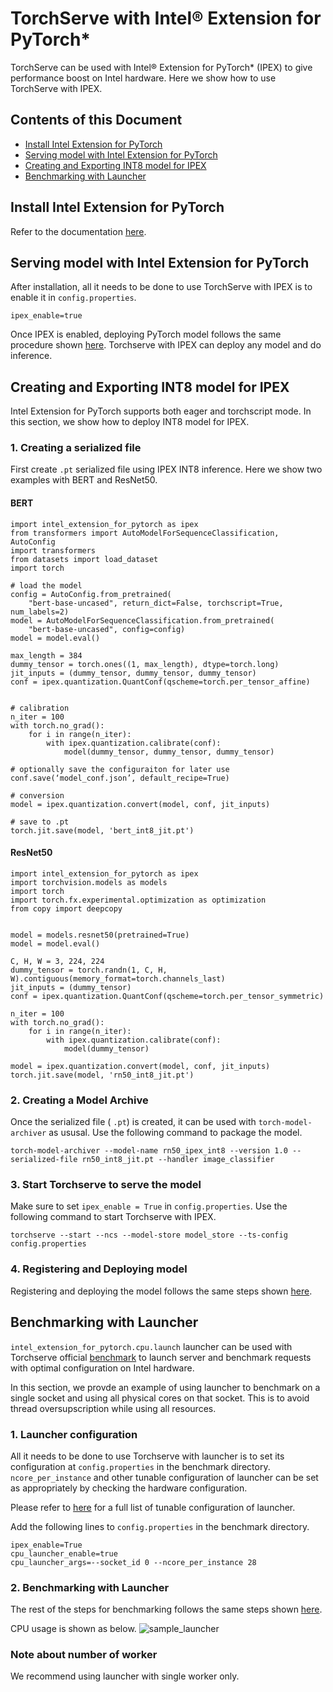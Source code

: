 # TorchServe with Intel® Extension for PyTorch*

TorchServe can be used with Intel® Extension for PyTorch* (IPEX) to give performance boost on Intel hardware. 
Here we show how to use TorchServe with IPEX.

## Contents of this Document 
* [Install Intel Extension for PyTorch](#install-intel-extension-for-pytorch)
* [Serving model with Intel Extension for PyTorch](#serving-model-with-intel-extension-for-pytorch)
* [Creating and Exporting INT8 model for IPEX](#creating-and-exporting-int8-model-for-ipex)
* [Benchmarking with Launcher](#benchmarking-with-launcher)


## Install Intel Extension for PyTorch 
Refer to the documentation [here](https://github.com/intel/intel-extension-for-pytorch#installation). 

## Serving model with Intel Extension for PyTorch  
After installation, all it needs to be done to use TorchServe with IPEX is to enable it in `config.properties`. 
```
ipex_enable=true
```
Once IPEX is enabled, deploying PyTorch model follows the same procedure shown [here](https://pytorch.org/serve/use_cases.html). Torchserve with IPEX can deploy any model and do inference. 

## Creating and Exporting INT8 model for IPEX
Intel Extension for PyTorch supports both eager and torchscript mode. In this section, we show how to deploy INT8 model for IPEX. 

### 1. Creating a serialized file 
First create `.pt` serialized file using IPEX INT8 inference. Here we show two examples with BERT and ResNet50. 

#### BERT

```
import intel_extension_for_pytorch as ipex
from transformers import AutoModelForSequenceClassification, AutoConfig
import transformers
from datasets import load_dataset
import torch

# load the model 
config = AutoConfig.from_pretrained(
    "bert-base-uncased", return_dict=False, torchscript=True, num_labels=2)
model = AutoModelForSequenceClassification.from_pretrained(
    "bert-base-uncased", config=config)
model = model.eval()

max_length = 384 
dummy_tensor = torch.ones((1, max_length), dtype=torch.long)
jit_inputs = (dummy_tensor, dummy_tensor, dummy_tensor)
conf = ipex.quantization.QuantConf(qscheme=torch.per_tensor_affine)


# calibration 
n_iter = 100 
with torch.no_grad():
    for i in range(n_iter):
        with ipex.quantization.calibrate(conf):
            model(dummy_tensor, dummy_tensor, dummy_tensor)

# optionally save the configuraiton for later use 
conf.save(‘model_conf.json’, default_recipe=True)

# conversion 
model = ipex.quantization.convert(model, conf, jit_inputs)

# save to .pt 
torch.jit.save(model, 'bert_int8_jit.pt')
```

#### ResNet50 

```
import intel_extension_for_pytorch as ipex
import torchvision.models as models
import torch
import torch.fx.experimental.optimization as optimization
from copy import deepcopy


model = models.resnet50(pretrained=True)
model = model.eval()

C, H, W = 3, 224, 224
dummy_tensor = torch.randn(1, C, H, W).contiguous(memory_format=torch.channels_last)
jit_inputs = (dummy_tensor)
conf = ipex.quantization.QuantConf(qscheme=torch.per_tensor_symmetric)

n_iter = 100 
with torch.no_grad():
	for i in range(n_iter):
		with ipex.quantization.calibrate(conf):
			model(dummy_tensor)

model = ipex.quantization.convert(model, conf, jit_inputs)
torch.jit.save(model, 'rn50_int8_jit.pt')
```
### 2. Creating a Model Archive 
Once the serialized file ( `.pt`) is created, it can be used with `torch-model-archiver` as ususal. Use the following command to package the model.  
```
torch-model-archiver --model-name rn50_ipex_int8 --version 1.0 --serialized-file rn50_int8_jit.pt --handler image_classifier 
```
### 3. Start Torchserve to serve the model 
Make sure to set `ipex_enable = True` in `config.properties`. Use the following command to start Torchserve with IPEX. 
```
torchserve --start --ncs --model-store model_store --ts-config config.properties
```

### 4. Registering and Deploying model 
Registering and deploying the model follows the same steps shown [here](https://pytorch.org/serve/use_cases.html). 

## Benchmarking with Launcher 
`intel_extension_for_pytorch.cpu.launch` launcher can be used with Torchserve official [benchmark](https://github.com/pytorch/serve/tree/master/benchmarks) to launch server and benchmark requests with optimal configuration on Intel hardware. 

In this section, we provde an example of using launcher to benchmark on a single socket and using all physical cores on that socket. This is to avoid thread oversupscription while using all resources. 

### 1. Launcher configuration   
All it needs to be done to use Torchserve with launcher is to set its configuration at `config.properties` in the benchmark directory. `ncore_per_instance` and other tunable configuration of launcher can be set as appropriately by checking the hardware configuration.  

Please refer to [here](https://github.com/intel/intel-extension-for-pytorch/blob/master/docs/tutorials/performance_tuning/launch_script.md) for a full list of tunable configuration of launcher.

Add the following lines to `config.properties` in the benchmark directory. 
```
ipex_enable=True
cpu_launcher_enable=true
cpu_launcher_args=--socket_id 0 --ncore_per_instance 28 
```

### 2. Benchmarking with Launcher 
The rest of the steps for benchmarking follows the same steps shown [here](https://github.com/pytorch/serve/tree/master/benchmarks).

CPU usage is shown as below. 
![sample_launcher](https://user-images.githubusercontent.com/93151422/143912711-cacbd38b-4be9-430a-810b-e5d3a9be9732.gif)

### Note about number of worker
We recommend using launcher with single worker only. 
